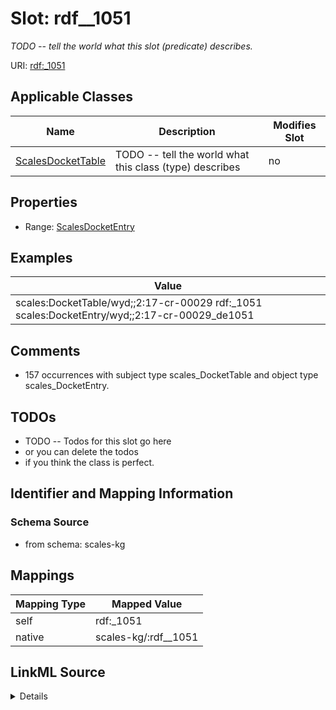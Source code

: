 

# Slot: rdf__1051


_TODO -- tell the world what this slot (predicate) describes._





URI: [rdf:_1051](http://www.w3.org/1999/02/22-rdf-syntax-ns#_1051)



<!-- no inheritance hierarchy -->





## Applicable Classes

| Name | Description | Modifies Slot |
| --- | --- | --- |
| [ScalesDocketTable](../classes/ScalesDocketTable.md) | TODO -- tell the world what this class (type) describes |  no  |







## Properties

* Range: [ScalesDocketEntry](../classes/ScalesDocketEntry.md)






## Examples

| Value |
| --- |
| scales:DocketTable/wyd;;2:17-cr-00029 rdf:_1051 scales:DocketEntry/wyd;;2:17-cr-00029_de1051 |

## Comments

* 157 occurrences with subject type scales_DocketTable and object type scales_DocketEntry.

## TODOs

* TODO -- Todos for this slot go here
* or you can delete the todos
* if you think the class is perfect.

## Identifier and Mapping Information







### Schema Source


* from schema: scales-kg




## Mappings

| Mapping Type | Mapped Value |
| ---  | ---  |
| self | rdf:_1051 |
| native | scales-kg/:rdf__1051 |




## LinkML Source

<details>
```yaml
name: rdf__1051
description: TODO -- tell the world what this slot (predicate) describes.
todos:
- TODO -- Todos for this slot go here
- or you can delete the todos
- if you think the class is perfect.
comments:
- 157 occurrences with subject type scales_DocketTable and object type scales_DocketEntry.
examples:
- value: scales:DocketTable/wyd;;2:17-cr-00029 rdf:_1051 scales:DocketEntry/wyd;;2:17-cr-00029_de1051
from_schema: scales-kg
rank: 1000
slot_uri: rdf:_1051
alias: rdf__1051
domain_of:
- scales_DocketTable
range: scales_DocketEntry

```
</details>